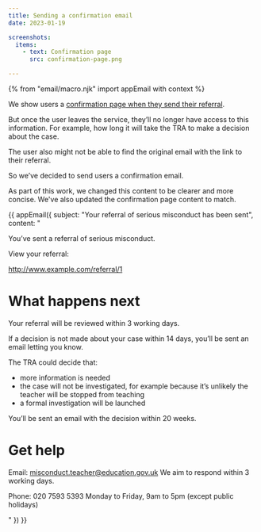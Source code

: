 ```yaml
---
title: Sending a confirmation email
date: 2023-01-19

screenshots:
  items:
    - text: Confirmation page
      src: confirmation-page.png

---
```


{% from "email/macro.njk" import appEmail with context %}

We show users a [confirmation page when they send their referral](/teacher-misconduct/changes-to-the-form).

But once the user leaves the service, they’ll no longer have access to this information. For example, how long it will take the TRA to make a decision about the case.

The user also might not be able to find the original email with the link to their referral.

So we’ve decided to send users a confirmation email.

As part of this work, we changed this content to be clearer and more concise. We've also updated the confirmation page content to match.

<!-- markdownlint-disable MD025 MD001 -->
{{ appEmail({
  subject: "Your referral of serious misconduct has been sent",
  content: "

You’ve sent a referral of serious misconduct.

View your referral:

http://www.example.com/referral/1

# What happens next

Your referral will be reviewed within 3 working days.

If a decision is not made about your case within 14 days, you’ll be sent an email letting you know.

The TRA could decide that:

- more information is needed
- the case will not be investigated, for example because it’s unlikely the teacher will be stopped from teaching
- a formal investigation will be launched

You’ll be sent an email with the decision within 20 weeks.

# Get help

Email: misconduct.teacher@education.gov.uk
We aim to respond within 3 working days.

Phone: 020 7593 5393
Monday to Friday, 9am to 5pm (except public holidays)

  "
}) }}


